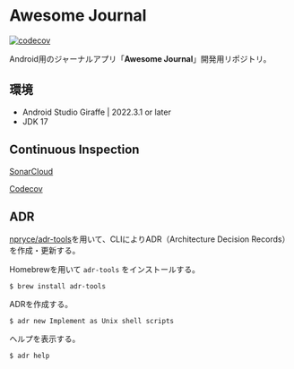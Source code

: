 # Awesome Journal

[![codecov](https://codecov.io/gh/okuzawats/android-awesome-journal/graph/badge.svg?token=B3SOKT47SC)](https://codecov.io/gh/okuzawats/android-awesome-journal)

Android用のジャーナルアプリ「**Awesome Journal**」開発用リポジトリ。

## 環境

- Android Studio Giraffe | 2022.3.1 or later
- JDK 17

## Continuous Inspection

[SonarCloud](https://sonarcloud.io/project/overview?id=okuzawats_android-awesome-journal)

[Codecov](https://app.codecov.io/gh/okuzawats/android-awesome-journal)

## ADR

[npryce/adr-tools](https://github.com/npryce/adr-tools)を用いて、CLIによりADR（Architecture Decision Records）を作成・更新する。

Homebrewを用いて `adr-tools` をインストールする。

```console
$ brew install adr-tools
```

ADRを作成する。

```console
$ adr new Implement as Unix shell scripts
```

ヘルプを表示する。

```console
$ adr help
```
